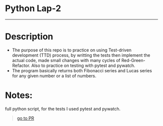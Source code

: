 # Python Lap-2
___

# Description

- The purpose of this repo is to practice on using Test-driven development (TTD) process, by writting the tests then implement the actual code, made small changes with many cycles of Red-Green-Refactor. Also to practice on testing with pytest and pywatch.
- The program basically returns both Fibonacci series and Lucas series for any given number or a list of numbers.


# Notes:

full python script, for the tests I used pytest and pywatch.

> [go to PR](https://github.com/salehmmasri/math-series/pull/2)